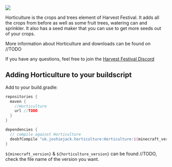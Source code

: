 ![](src/main/resources/assets/harvestfestival/logo.png)

Horticulture is the crops and trees element of Harvest Festival. It adds all the crops from before as well as some fruit trees, watering can and sprinkler. It also has a seed maker that you can use to get more seeds out of your crops.

More information about Horticulture and downloads can be found on //TODO

If you have any questions, feel free to join the [Harvest Festival Discord](https://discord.gg/MRZAyze)

Adding Horticulture to your buildscript
---
Add to your build.gradle:
```gradle
repositories {
  maven {
    //Horticulture
    url //TODO
  }
}

dependencies {
  // compile against Horticulture
  deobfCompile "uk.joshiejack.horticulture:Horticulture:${minecraft_version}-${horticulture_version}"
}
```

`${minecraft_version}` & `${horticulture_version}` can be found //TODO, check the file name of the version you want.